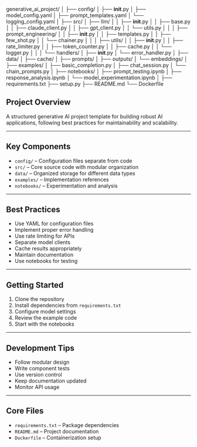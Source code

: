 generative_ai_project/
│
├── config/
│   ├── __init__.py
│   ├── model_config.yaml
│   ├── prompt_templates.yaml
│   └── logging_config.yaml
│
├── src/
│   ├── llm/
│   │   ├── __init__.py
│   │   ├── base.py
│   │   ├── claude_client.py
│   │   ├── gpt_client.py
│   │   └── utils.py
│   │
│   ├── prompt_engineering/
│   │   ├── __init__.py
│   │   ├── templates.py
│   │   ├── few_shot.py
│   │   └── chainer.py
│   │
│   ├── utils/
│   │   ├── __init__.py
│   │   ├── rate_limiter.py
│   │   ├── token_counter.py
│   │   ├── cache.py
│   │   └── logger.py
│   │
│   └── handlers/
│       ├── __init__.py
│       └── error_handler.py
│
├── data/
│   ├── cache/
│   ├── prompts/
│   ├── outputs/
│   └── embeddings/
│
├── examples/
│   ├── basic_completion.py
│   ├── chat_session.py
│   └── chain_prompts.py
│
├── notebooks/
│   ├── prompt_testing.ipynb
│   ├── response_analysis.ipynb
│   └── model_experimentation.ipynb
│
├── requirements.txt
├── setup.py
├── README.md
└── Dockerfile


## Project Overview

A structured generative AI project template for building robust AI applications, following best practices for maintainability and scalability.

---

## Key Components

- `config/` – Configuration files separate from code
- `src/` – Core source code with modular organization
- `data/` – Organized storage for different data types
- `examples/` – Implementation references
- `notebooks/` – Experimentation and analysis

---

## Best Practices

- Use YAML for configuration files
- Implement proper error handling
- Use rate limiting for APIs
- Separate model clients
- Cache results appropriately
- Maintain documentation
- Use notebooks for testing

---

## Getting Started

1. Clone the repository
2. Install dependencies from `requirements.txt`
3. Configure model settings
4. Review the example code
5. Start with the notebooks

---

## Development Tips

- Follow modular design
- Write component tests
- Use version control
- Keep documentation updated
- Monitor API usage

---

## Core Files

- `requirements.txt` – Package dependencies
- `README.md` – Project documentation
- `Dockerfile` – Containerization setup
